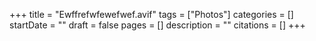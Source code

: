 +++
title = "Ewffrefwfewefwef.avif"
tags = ["Photos"]
categories = []
startDate = ""
draft = false
pages = []
description = ""
citations = []
+++
